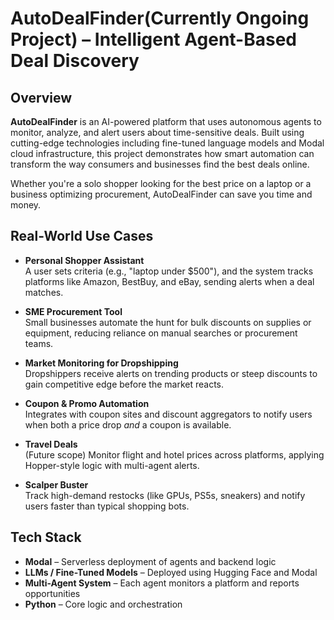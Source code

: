 # AutoDealFinder(Currently Ongoing Project) – Intelligent Agent-Based Deal Discovery

## Overview

**AutoDealFinder** is an AI-powered platform that uses autonomous agents to monitor, analyze, and alert users about time-sensitive deals. Built using cutting-edge technologies including fine-tuned language models and Modal cloud infrastructure, this project demonstrates how smart automation can transform the way consumers and businesses find the best deals online.

Whether you're a solo shopper looking for the best price on a laptop or a business optimizing procurement, AutoDealFinder can save you time and money.


## Real-World Use Cases

- **Personal Shopper Assistant**  
  A user sets criteria (e.g., "laptop under $500"), and the system tracks platforms like Amazon, BestBuy, and eBay, sending alerts when a deal matches.

- **SME Procurement Tool**  
  Small businesses automate the hunt for bulk discounts on supplies or equipment, reducing reliance on manual searches or procurement teams.

- **Market Monitoring for Dropshipping**  
  Dropshippers receive alerts on trending products or steep discounts to gain competitive edge before the market reacts.

- **Coupon & Promo Automation**  
  Integrates with coupon sites and discount aggregators to notify users when both a price drop *and* a coupon is available.

- **Travel Deals**  
  (Future scope) Monitor flight and hotel prices across platforms, applying Hopper-style logic with multi-agent alerts.

- **Scalper Buster**  
  Track high-demand restocks (like GPUs, PS5s, sneakers) and notify users faster than typical shopping bots.


## Tech Stack

- **Modal** – Serverless deployment of agents and backend logic  
- **LLMs / Fine-Tuned Models** – Deployed using Hugging Face and Modal  
- **Multi-Agent System** – Each agent monitors a platform and reports opportunities  
- **Python** – Core logic and orchestration  
